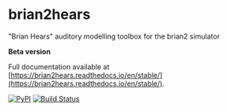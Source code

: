 brian2hears
===========

"Brian Hears" auditory modelling toolbox for the brian2 simulator

**Beta version**

Full documentation available at [https://brian2hears.readthedocs.io/en/stable/](https://brian2hears.readthedocs.io/en/stable/).

[![PyPI](https://img.shields.io/pypi/v/brian2hears.svg)](https://pypi.org/project/brian2hears/)
[![Build Status](https://dev.azure.com/brian-team/Brian2Hears/_apis/build/status/brian-team.brian2hears?branchName=master)](https://dev.azure.com/brian-team/Brian2Hears/_build/latest?definitionId=2&branchName=master)
